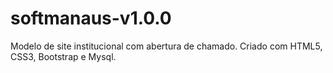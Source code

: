 # softmanaus-v1.0.0
Modelo de site institucional com abertura de chamado. Criado com HTML5, CSS3, Bootstrap e Mysql.
